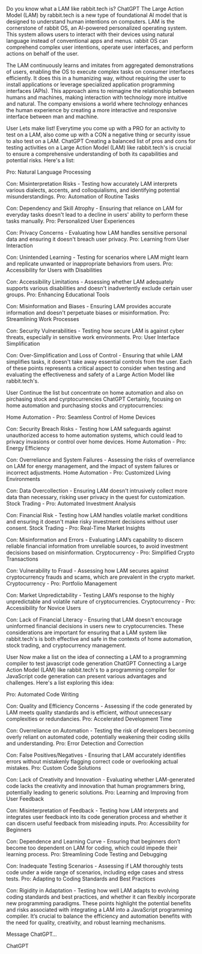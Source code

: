 Do you know what a LAM like rabbit.tech is?
ChatGPT
The Large Action Model (LAM) by rabbit.tech is a new type of foundational AI model that is designed to understand human intentions on computers. LAM is the cornerstone of rabbit OS, an AI-powered personalized operating system. This system allows users to interact with their devices using natural language instead of conventional apps and menus. rabbit OS can comprehend complex user intentions, operate user interfaces, and perform actions on behalf of the user.

The LAM continuously learns and imitates from aggregated demonstrations of users, enabling the OS to execute complex tasks on consumer interfaces efficiently. It does this in a humanizing way, without requiring the user to install applications or leverage specialized application programming interfaces (APIs). This approach aims to reimagine the relationship between humans and machines, making interaction with technology more intuitive and natural. The company envisions a world where technology enhances the human experience by creating a more interactive and responsive interface between man and machine​​.

User
Lets make list! Everytime you come up with a PRO for an activity to test on a LAM, also come up with a CON a negative thing or security issue to also test on a LAM.
ChatGPT
Creating a balanced list of pros and cons for testing activities on a Large Action Model (LAM) like rabbit.tech's is crucial to ensure a comprehensive understanding of both its capabilities and potential risks. Here's a list:

Pro: Natural Language Processing

Con: Misinterpretation Risks - Testing how accurately LAM interprets various dialects, accents, and colloquialisms, and identifying potential misunderstandings.
Pro: Automation of Routine Tasks

Con: Dependency and Skill Atrophy - Ensuring that reliance on LAM for everyday tasks doesn't lead to a decline in users' ability to perform these tasks manually.
Pro: Personalized User Experiences

Con: Privacy Concerns - Evaluating how LAM handles sensitive personal data and ensuring it doesn't breach user privacy.
Pro: Learning from User Interaction

Con: Unintended Learning - Testing for scenarios where LAM might learn and replicate unwanted or inappropriate behaviors from users.
Pro: Accessibility for Users with Disabilities

Con: Accessibility Limitations - Assessing whether LAM adequately supports various disabilities and doesn't inadvertently exclude certain user groups.
Pro: Enhancing Educational Tools

Con: Misinformation and Biases - Ensuring LAM provides accurate information and doesn't perpetuate biases or misinformation.
Pro: Streamlining Work Processes

Con: Security Vulnerabilities - Testing how secure LAM is against cyber threats, especially in sensitive work environments.
Pro: User Interface Simplification

Con: Over-Simplification and Loss of Control - Ensuring that while LAM simplifies tasks, it doesn't take away essential controls from the user.
Each of these points represents a critical aspect to consider when testing and evaluating the effectiveness and safety of a Large Action Model like rabbit.tech's.

User
Continue the list but concentrate on home automation and also on pirchasing stock and cyrptocurrencies
ChatGPT
Certainly, focusing on home automation and purchasing stocks and cryptocurrencies:

Home Automation - Pro: Seamless Control of Home Devices

Con: Security Breach Risks - Testing how LAM safeguards against unauthorized access to home automation systems, which could lead to privacy invasions or control over home devices.
Home Automation - Pro: Energy Efficiency

Con: Overreliance and System Failures - Assessing the risks of overreliance on LAM for energy management, and the impact of system failures or incorrect adjustments.
Home Automation - Pro: Customized Living Environments

Con: Data Overcollection - Ensuring LAM doesn't intrusively collect more data than necessary, risking user privacy in the quest for customization.
Stock Trading - Pro: Automated Investment Analysis

Con: Financial Risk - Testing how LAM handles volatile market conditions and ensuring it doesn't make risky investment decisions without user consent.
Stock Trading - Pro: Real-Time Market Insights

Con: Misinformation and Errors - Evaluating LAM’s capability to discern reliable financial information from unreliable sources, to avoid investment decisions based on misinformation.
Cryptocurrency - Pro: Simplified Crypto Transactions

Con: Vulnerability to Fraud - Assessing how LAM secures against cryptocurrency frauds and scams, which are prevalent in the crypto market.
Cryptocurrency - Pro: Portfolio Management

Con: Market Unpredictability - Testing LAM’s response to the highly unpredictable and volatile nature of cryptocurrencies.
Cryptocurrency - Pro: Accessibility for Novice Users

Con: Lack of Financial Literacy - Ensuring that LAM doesn't encourage uninformed financial decisions in users new to cryptocurrencies.
These considerations are important for ensuring that a LAM system like rabbit.tech's is both effective and safe in the contexts of home automation, stock trading, and cryptocurrency management.

User
Now make  a list on the idea of connecting a LAM to a programming compiler to test javascript code generation
ChatGPT
Connecting a Large Action Model (LAM) like rabbit.tech's to a programming compiler for JavaScript code generation can present various advantages and challenges. Here's a list exploring this idea:

Pro: Automated Code Writing

Con: Quality and Efficiency Concerns - Assessing if the code generated by LAM meets quality standards and is efficient, without unnecessary complexities or redundancies.
Pro: Accelerated Development Time

Con: Overreliance on Automation - Testing the risk of developers becoming overly reliant on automated code, potentially weakening their coding skills and understanding.
Pro: Error Detection and Correction

Con: False Positives/Negatives - Ensuring that LAM accurately identifies errors without mistakenly flagging correct code or overlooking actual mistakes.
Pro: Custom Code Solutions

Con: Lack of Creativity and Innovation - Evaluating whether LAM-generated code lacks the creativity and innovation that human programmers bring, potentially leading to generic solutions.
Pro: Learning and Improving from User Feedback

Con: Misinterpretation of Feedback - Testing how LAM interprets and integrates user feedback into its code generation process and whether it can discern useful feedback from misleading inputs.
Pro: Accessibility for Beginners

Con: Dependence and Learning Curve - Ensuring that beginners don’t become too dependent on LAM for coding, which could impede their learning process.
Pro: Streamlining Code Testing and Debugging

Con: Inadequate Testing Scenarios - Assessing if LAM thoroughly tests code under a wide range of scenarios, including edge cases and stress tests.
Pro: Adapting to Coding Standards and Best Practices

Con: Rigidity in Adaptation - Testing how well LAM adapts to evolving coding standards and best practices, and whether it can flexibly incorporate new programming paradigms.
These points highlight the potential benefits and risks associated with integrating a LAM into a JavaScript programming compiler. It’s crucial to balance the efficiency and automation benefits with the need for quality, creativity, and robust learning mechanisms.





Message ChatGPT…


ChatGPT
